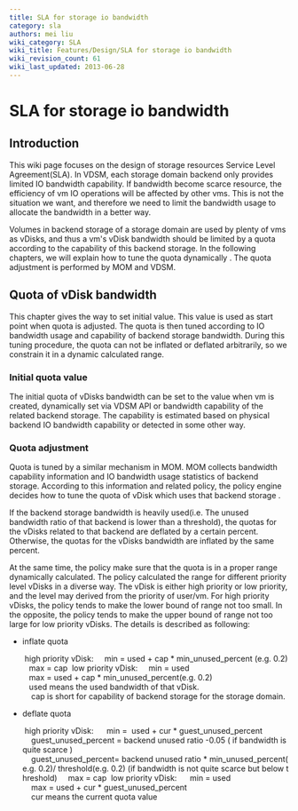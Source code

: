 ```yaml
---
title: SLA for storage io bandwidth
category: sla
authors: mei liu
wiki_category: SLA
wiki_title: Features/Design/SLA for storage io bandwidth
wiki_revision_count: 61
wiki_last_updated: 2013-06-28
---
```


# SLA for storage io bandwidth

## Introduction

This wiki page focuses on the design of storage resources Service Level Agreement(SLA). In VDSM, each storage domain backend only provides limited IO bandwidth capability. If bandwidth become scarce resource, the efficiency of vm IO operations will be affected by other vms. This is not the situation we want, and therefore we need to limit the bandwidth usage to allocate the bandwidth in a better way.

Volumes in backend storage of a storage domain are used by plenty of vms as vDisks, and thus a vm's vDisk bandwidth should be limited by a quota according to the capability of this backend storage. In the following chapters, we will explain how to tune the quota dynamically . The quota adjustment is performed by MOM and VDSM.

## Quota of vDisk bandwidth

This chapter gives the way to set initial value. This value is used as start point when quota is adjusted. The quota is then tuned according to IO bandwidth usage and capability of backend storage bandwidth. During this tuning procedure, the quota can not be inflated or deflated arbitrarily, so we constrain it in a dynamic calculated range.

### Initial quota value

The initial quota of vDisks bandwidth can be set to the value when vm is created, dynamically set via VDSM API or bandwidth capability of the related backend storage. The capability is estimated based on physical backend IO bandwidth capability or detected in some other way.

### Quota adjustment

Quota is tuned by a similar mechanism in MOM. MOM collects bandwidth capability information and IO bandwidth usage statistics of backend storage. According to this information and related policy, the policy engine decides how to tune the quota of vDisk which uses that backend storage .

If the backend storage bandwidth is heavily used(i.e. The unused bandwidth ratio of that backend is lower than a threshold), the quotas for the vDisks related to that backend are deflated by a certain percent. Otherwise, the quotas for the vDisks bandwidth are inflated by the same percent.

At the same time, the policy make sure that the quota is in a proper range dynamically calculated. The policy calculated the range for different priority level vDisks in a diverse way. The vDisk is either high priority or low priority, and the level may derived from the priority of user/vm. For high priority vDisks, the policy tends to make the lower bound of range not too small. In the opposite, the policy tends to make the upper bound of range not too large for low priority vDisks. The details is described as following:

*   inflate quota

       high priority vDisk: 
         min = used + cap * min_unused_percent (e.g. 0.2)
         max = cap
       low priority vDisk: 
         min = used
         max = used + cap * min_unused_percent(e.g. 0.2)
         used means the used bandwidth of that vDisk. 
          cap is short for capability of backend storage for the storage domain.

*   deflate quota

       high priority vDisk: 
          min =  used + cur * guest_unused_percent 
          guest_unused_percent = backend unused ratio -0.05 ( if bandwidth is quite scarce )
          guest_unused_percent= backend unused ratio * min_unused_percent(e.g. 0.2)/ threshold(e.g. 0.2) (if bandwidth is not quite scarce but below threshold)
          max = cap
       low priority vDisk: 
          min = used
          max = used + cur * guest_unused_percent 
          cur means the current quota value
